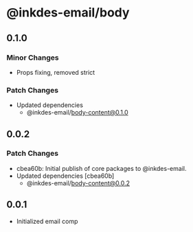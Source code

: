 # @inkdes-email/body

## 0.1.0

### Minor Changes

- Props fixing, removed strict

### Patch Changes

- Updated dependencies
  - @inkdes-email/body-content@0.1.0

## 0.0.2

### Patch Changes

- cbea60b: Initial publish of core packages to @inkdes-email.
- Updated dependencies [cbea60b]
  - @inkdes-email/body-content@0.0.2

## 0.0.1

- Initialized email comp

